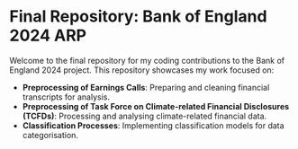 # Final Repository: Bank of England 2024 ARP

Welcome to the final repository for my coding contributions to the Bank of England 2024 project. This repository showcases my work focused on:

- **Preprocessing of Earnings Calls**: Preparing and cleaning financial transcripts for analysis.
- **Preprocessing of Task Force on Climate-related Financial Disclosures (TCFDs)**: Processing and analysing climate-related financial data.
- **Classification Processes**: Implementing classification models for data categorisation.
